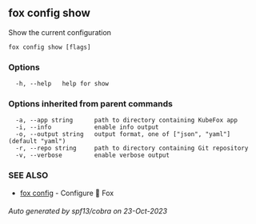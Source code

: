 ## fox config show

Show the current configuration

```
fox config show [flags]
```

### Options

```
  -h, --help   help for show
```

### Options inherited from parent commands

```
  -a, --app string      path to directory containing KubeFox app
  -i, --info            enable info output
  -o, --output string   output format, one of ["json", "yaml"] (default "yaml")
  -r, --repo string     path to directory containing Git repository
  -v, --verbose         enable verbose output
```

### SEE ALSO

* [fox config](fox_config.md)	 - Configure 🦊 Fox

###### Auto generated by spf13/cobra on 23-Oct-2023
